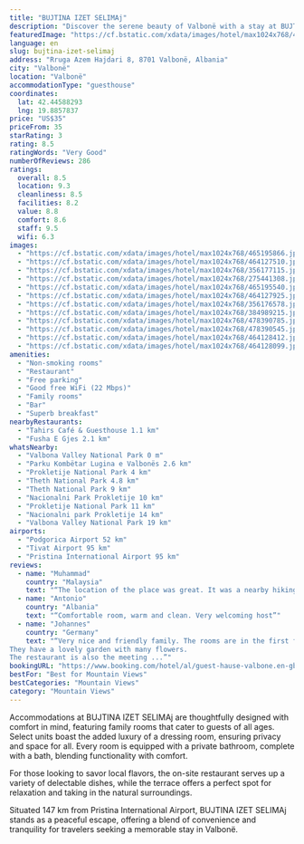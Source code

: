 ```yaml
---
title: "BUJTINA IZET SELIMAj"
description: "Discover the serene beauty of Valbonë with a stay at BUJTINA IZET SELIMAj, a charming guest house that promises breathtaking mountain views right from your window."
featuredImage: "https://cf.bstatic.com/xdata/images/hotel/max1024x768/465195866.jpg?k=5cbf6156851455f0398f87b7d8b607a5d66869bb7781331f8af07a3f5f72f861&o=&hp=1"
language: en
slug: bujtina-izet-selimaj
address: "Rruga Azem Hajdari 8, 8701 Valbonë, Albania"
city: "Valbonë"
location: "Valbonë"
accommodationType: "guesthouse"
coordinates:
  lat: 42.44588293
  lng: 19.8857837
price: "US$35"
priceFrom: 35
starRating: 3
rating: 8.5
ratingWords: "Very Good"
numberOfReviews: 286
ratings:
  overall: 8.5
  location: 9.3
  cleanliness: 8.5
  facilities: 8.2
  value: 8.8
  comfort: 8.6
  staff: 9.5
  wifi: 6.3
images:
  - "https://cf.bstatic.com/xdata/images/hotel/max1024x768/465195866.jpg?k=5cbf6156851455f0398f87b7d8b607a5d66869bb7781331f8af07a3f5f72f861&o=&hp=1"
  - "https://cf.bstatic.com/xdata/images/hotel/max1024x768/464127510.jpg?k=fbaf4b47694d77e7130a47862b6430a944a32cdee138b761a6e169c6ffccdf23&o=&hp=1"
  - "https://cf.bstatic.com/xdata/images/hotel/max1024x768/356177115.jpg?k=aa886d4a55d8d2a2ce1c22773cdd1b532ed437237612296d75fd2759caa9c88b&o=&hp=1"
  - "https://cf.bstatic.com/xdata/images/hotel/max1024x768/275441308.jpg?k=2a57897d8df570afa69ec77e02b8b0e5696538b2bad4d5337a66bae61fac5d5b&o=&hp=1"
  - "https://cf.bstatic.com/xdata/images/hotel/max1024x768/465195540.jpg?k=b3c63eeb16f73eef7204644acbce6b37850c33d374681e34202b25399c13cfce&o=&hp=1"
  - "https://cf.bstatic.com/xdata/images/hotel/max1024x768/464127925.jpg?k=aeff06ce7fe99148ae1a4501278cba886cfbf04128993bf3a7c661645228a760&o=&hp=1"
  - "https://cf.bstatic.com/xdata/images/hotel/max1024x768/356176578.jpg?k=740c0b08bfcc65658494d437035621e5ae862e2dadd36e772f3808152d4e986b&o=&hp=1"
  - "https://cf.bstatic.com/xdata/images/hotel/max1024x768/384989215.jpg?k=8a5eda866a2862f83c89b37b65c88d2390e57a6c7d05c8320a01ee4c083d2671&o=&hp=1"
  - "https://cf.bstatic.com/xdata/images/hotel/max1024x768/478390785.jpg?k=e7a5bd8c2e5517ff8504bd2af918c5a5ecb7039a8bb389ace3df4cb5a8a41d20&o=&hp=1"
  - "https://cf.bstatic.com/xdata/images/hotel/max1024x768/478390545.jpg?k=416a35cfef7574fed6f34fccf5961c4975a28cb4493fd9941e6f9d69d618cfde&o=&hp=1"
  - "https://cf.bstatic.com/xdata/images/hotel/max1024x768/464128412.jpg?k=8973c84c4fa27ae823b363b4efe7c50d814c47bdd923a174f0d5525b6c70ae60&o=&hp=1"
  - "https://cf.bstatic.com/xdata/images/hotel/max1024x768/464128099.jpg?k=42e1f54043a1b84e75aaee6cd2b90639deb5207ba9fa16d91a21faa3712c3cd1&o=&hp=1"
amenities:
  - "Non-smoking rooms"
  - "Restaurant"
  - "Free parking"
  - "Good free WiFi (22 Mbps)"
  - "Family rooms"
  - "Bar"
  - "Superb breakfast"
nearbyRestaurants:
  - "Tahirs Café & Guesthouse 1.1 km"
  - "Fusha E Gjes 2.1 km"
whatsNearby:
  - "Valbona Valley National Park 0 m"
  - "Parku Kombëtar Lugina e Valbonës 2.6 km"
  - "Prokletije National Park 4 km"
  - "Theth National Park 4.8 km"
  - "Theth National Park 9 km"
  - "Nacionalni Park Prokletije 10 km"
  - "Prokletije National Park 11 km"
  - "Nacionalni park Prokletije 14 km"
  - "Valbona Valley National Park 19 km"
airports:
  - "Podgorica Airport 52 km"
  - "Tivat Airport 95 km"
  - "Pristina International Airport 95 km"
reviews:
  - name: "Muhammad"
    country: "Malaysia"
    text: "“The location of the place was great. It was a nearby hiking area and it is accessible to walk to all sorts of hiking locations. There's a boy there and he has a fluent English so it helps a lot to ask questions etc”"
  - name: "Antonio"
    country: "Albania"
    text: "“Comfortable room, warm and clean. Very welcoming host”"
  - name: "Johannes"
    country: "Germany"
    text: "“Very nice and friendly family. The rooms are in the first floor of their house and on the evening the heawas on, very convenientin October. The food was very good.
They have a lovely garden with many flowers.
The restaurant is also the meeting ...”"
bookingURL: "https://www.booking.com/hotel/al/guest-hause-valbone.en-gb.html?aid=8035640"
bestFor: "Best for Mountain Views"
bestCategories: "Mountain Views"
category: "Mountain Views"
---
```


Accommodations at BUJTINA IZET SELIMAj are thoughtfully designed with comfort in mind, featuring family rooms that cater to guests of all ages. Select units boast the added luxury of a dressing room, ensuring privacy and space for all. Every room is equipped with a private bathroom, complete with a bath, blending functionality with comfort.

For those looking to savor local flavors, the on-site restaurant serves up a variety of delectable dishes, while the terrace offers a perfect spot for relaxation and taking in the natural surroundings.

Situated 147 km from Pristina International Airport, BUJTINA IZET SELIMAj stands as a peaceful escape, offering a blend of convenience and tranquility for travelers seeking a memorable stay in Valbonë.